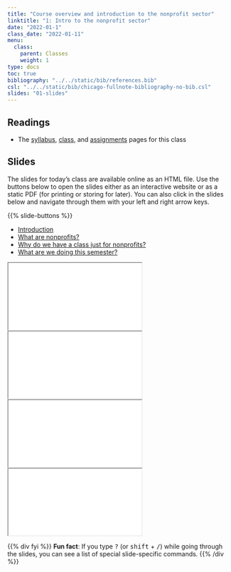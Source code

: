 ```yaml
---
title: "Course overview and introduction to the nonprofit sector"
linktitle: "1: Intro to the nonprofit sector"
date: "2022-01-1"
class_date: "2022-01-11"
menu:
  class:
    parent: Classes
    weight: 1
type: docs
toc: true
bibliography: "../../static/bib/references.bib"
csl: "../../static/bib/chicago-fullnote-bibliography-no-bib.csl"
slides: "01-slides"
---
```


## Readings

-   The [syllabus](/syllabus/), [class](/class/), and [assignments](/assigment/) pages for this class

## Slides

The slides for today’s class are available online as an HTML file. Use the buttons below to open the slides either as an interactive website or as a static PDF (for printing or storing for later). You can also click in the slides below and navigate through them with your left and right arrow keys.

{{% slide-buttons %}}

<ul class="nav nav-tabs" id="slide-tabs" role="tablist">
<li class="nav-item">
<a class="nav-link active" id="introduction-tab" data-toggle="tab" href="#introduction" role="tab" aria-controls="introduction" aria-selected="true">Introduction</a>
</li>
<li class="nav-item">
<a class="nav-link" id="what-are-nonprofits-tab" data-toggle="tab" href="#what-are-nonprofits" role="tab" aria-controls="what-are-nonprofits" aria-selected="false">What are nonprofits?</a>
</li>
<li class="nav-item">
<a class="nav-link" id="why-do-we-have-a-class-just-for-nonprofits-tab" data-toggle="tab" href="#why-do-we-have-a-class-just-for-nonprofits" role="tab" aria-controls="why-do-we-have-a-class-just-for-nonprofits" aria-selected="false">Why do we have a class just for nonprofits?</a>
</li>
<li class="nav-item">
<a class="nav-link" id="what-are-we-doing-this-semester-tab" data-toggle="tab" href="#what-are-we-doing-this-semester" role="tab" aria-controls="what-are-we-doing-this-semester" aria-selected="false">What are we doing this semester?</a>
</li>
</ul>

<div id="slide-tabs" class="tab-content">

<div id="introduction" class="tab-pane fade show active" role="tabpanel" aria-labelledby="introduction-tab">

<div class="embed-responsive embed-responsive-16by9">

<iframe class="embed-responsive-item" src="/slides/01-slides.html#1">
</iframe>

</div>

</div>

<div id="what-are-nonprofits" class="tab-pane fade" role="tabpanel" aria-labelledby="what-are-nonprofits-tab">

<div class="embed-responsive embed-responsive-16by9">

<iframe class="embed-responsive-item" src="/slides/01-slides.html#what-are-nonprofits">
</iframe>

</div>

</div>

<div id="why-do-we-have-a-class-just-for-nonprofits" class="tab-pane fade" role="tabpanel" aria-labelledby="why-do-we-have-a-class-just-for-nonprofits-tab">

<div class="embed-responsive embed-responsive-16by9">

<iframe class="embed-responsive-item" src="/slides/01-slides.html#why-focus">
</iframe>

</div>

</div>

<div id="what-are-we-doing-this-semester" class="tab-pane fade" role="tabpanel" aria-labelledby="what-are-we-doing-this-semester-tab">

<div class="embed-responsive embed-responsive-16by9">

<iframe class="embed-responsive-item" src="/slides/01-slides.html#class-overview">
</iframe>

</div>

</div>

</div>

{{% div fyi %}}
**Fun fact**: If you type <kbd>?</kbd> (or <kbd>shift</kbd> + <kbd>/</kbd>) while going through the slides, you can see a list of special slide-specific commands.
{{% /div %}}

